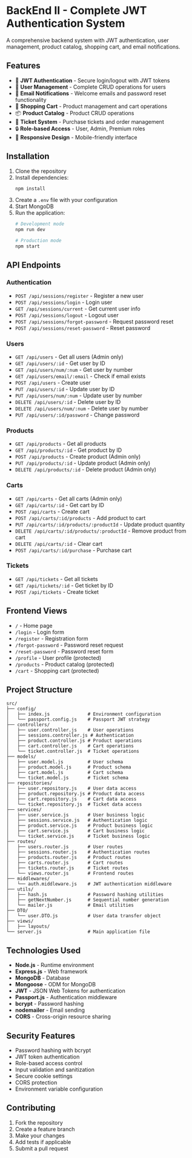 # BackEnd II - Complete JWT Authentication System

A comprehensive backend system with JWT authentication, user management, product catalog, shopping cart, and email notifications.

## Features

- 🔐 **JWT Authentication** - Secure login/logout with JWT tokens
- 👥 **User Management** - Complete CRUD operations for users
- 📧 **Email Notifications** - Welcome emails and password reset functionality
- 🛒 **Shopping Cart** - Product management and cart operations
- 📦 **Product Catalog** - Product CRUD operations
- 🎫 **Ticket System** - Purchase tickets and order management
- 🔒 **Role-based Access** - User, Admin, Premium roles
- 📱 **Responsive Design** - Mobile-friendly interface

## Installation

1. Clone the repository
2. Install dependencies:
   ```bash
   npm install
   ```
3. Create a `.env` file with your configuration
4. Start MongoDB
5. Run the application:
   ```bash
   # Development mode
   npm run dev
   
   # Production mode
   npm start
   ```

## API Endpoints

### Authentication
- `POST /api/sessions/register` - Register a new user
- `POST /api/sessions/login` - Login user
- `GET /api/sessions/current` - Get current user info
- `POST /api/sessions/logout` - Logout user
- `POST /api/sessions/forgot-password` - Request password reset
- `POST /api/sessions/reset-password` - Reset password

### Users
- `GET /api/users` - Get all users (Admin only)
- `GET /api/users/:id` - Get user by ID
- `GET /api/users/num/:num` - Get user by number
- `GET /api/users/email/:email` - Check if email exists
- `POST /api/users` - Create user
- `PUT /api/users/:id` - Update user by ID
- `PUT /api/users/num/:num` - Update user by number
- `DELETE /api/users/:id` - Delete user by ID
- `DELETE /api/users/num/:num` - Delete user by number
- `PUT /api/users/:id/password` - Change password

### Products
- `GET /api/products` - Get all products
- `GET /api/products/:id` - Get product by ID
- `POST /api/products` - Create product (Admin only)
- `PUT /api/products/:id` - Update product (Admin only)
- `DELETE /api/products/:id` - Delete product (Admin only)

### Carts
- `GET /api/carts` - Get all carts (Admin only)
- `GET /api/carts/:id` - Get cart by ID
- `POST /api/carts` - Create cart
- `POST /api/carts/:id/products` - Add product to cart
- `PUT /api/carts/:id/products/:productId` - Update product quantity
- `DELETE /api/carts/:id/products/:productId` - Remove product from cart
- `DELETE /api/carts/:id` - Clear cart
- `POST /api/carts/:id/purchase` - Purchase cart

### Tickets
- `GET /api/tickets` - Get all tickets
- `GET /api/tickets/:id` - Get ticket by ID
- `POST /api/tickets` - Create ticket

## Frontend Views

- `/` - Home page
- `/login` - Login form
- `/register` - Registration form
- `/forgot-password` - Password reset request
- `/reset-password` - Password reset form
- `/profile` - User profile (protected)
- `/products` - Product catalog (protected)
- `/cart` - Shopping cart (protected)

## Project Structure

```
src/
├── config/
│   ├── index.js              # Environment configuration
│   └── passport.config.js    # Passport JWT strategy
├── controllers/
│   ├── user.controller.js    # User operations
│   ├── sessions.controller.js # Authentication
│   ├── product.controller.js # Product operations
│   ├── cart.controller.js    # Cart operations
│   └── ticket.controller.js  # Ticket operations
├── models/
│   ├── user.model.js         # User schema
│   ├── product.model.js      # Product schema
│   ├── cart.model.js         # Cart schema
│   └── ticket.model.js       # Ticket schema
├── repositories/
│   ├── user.repository.js    # User data access
│   ├── product.repository.js # Product data access
│   ├── cart.repository.js    # Cart data access
│   └── ticket.repository.js  # Ticket data access
├── services/
│   ├── user.service.js       # User business logic
│   ├── sessions.service.js   # Authentication logic
│   ├── product.service.js    # Product business logic
│   ├── cart.service.js       # Cart business logic
│   └── ticket.service.js     # Ticket business logic
├── routes/
│   ├── users.router.js       # User routes
│   ├── sessions.router.js    # Authentication routes
│   ├── products.router.js    # Product routes
│   ├── carts.router.js       # Cart routes
│   ├── tickets.router.js     # Ticket routes
│   └── views.router.js       # Frontend routes
├── middlewares/
│   └── auth.middleware.js    # JWT authentication middleware
├── utils/
│   ├── hash.js               # Password hashing utilities
│   ├── getNextNumber.js      # Sequential number generation
│   └── mailer.js             # Email utilities
├── DTO/
│   └── user.DTO.js           # User data transfer object
├── views/
│   ├── layouts/
└── server.js                 # Main application file
```

## Technologies Used

- **Node.js** - Runtime environment
- **Express.js** - Web framework
- **MongoDB** - Database
- **Mongoose** - ODM for MongoDB
- **JWT** - JSON Web Tokens for authentication
- **Passport.js** - Authentication middleware
- **bcrypt** - Password hashing
- **nodemailer** - Email sending
- **CORS** - Cross-origin resource sharing

## Security Features

- Password hashing with bcrypt
- JWT token authentication
- Role-based access control
- Input validation and sanitization
- Secure cookie settings
- CORS protection
- Environment variable configuration

## Contributing

1. Fork the repository
2. Create a feature branch
3. Make your changes
4. Add tests if applicable
5. Submit a pull request

